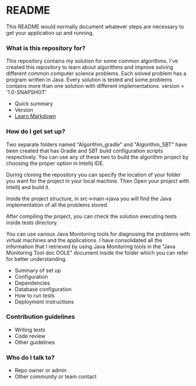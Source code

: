 # README #

This README would normally document whatever steps are necessary to get your application up and running.

### What is this repository for? ###
This repository contains my solution for some common algorithms. I've created this repository to learn about algorithms and improve solving different common computer science problems.
Each solved problem has a program written in Java.
Every solution is tested and some problems contains more than one solution with different implementations.
version = '1.0-SNAPSHOT'

* Quick summary
* Version
* [Learn Markdown](https://bitbucket.org/tutorials/markdowndemo)

### How do I get set up? ###

Two separate folders named "Algorithm_gradle" and "Algorithm_SBT" have been created that has Gradle and SBT build configuration scripts respectively.
You can use any of these two to build the algorithm project by choosing the proper option in Intellij IDE.

During cloning the repository you can specify the location of your folder you want for the project in your local machine.
Then Open your project with Intellij and build it.

Inside the project structure, in src->main->java you will find the Java implementation of all the problems stored. 

After compiling the project,  you can check the solution executing tests inside tests directory.

 You can use various Java Monitoring tools for diagnosing the problems with virtual machines and the applications.
 I have consolidated all the information that I retrieved by using Java Monitoring tools in the "Java Monitoring Tool doc OOLE"
 document inside the folder which you can refer for better understanding.

* Summary of set up
* Configuration
* Dependencies
* Database configuration
* How to run tests
* Deployment instructions

### Contribution guidelines ###

* Writing tests
* Code review
* Other guidelines

### Who do I talk to? ###

* Repo owner or admin
* Other community or team contact